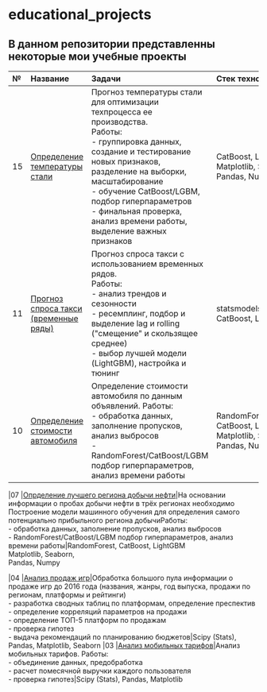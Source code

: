 # educational_projects

## В данном репозитории представленны некоторые мои учебные проекты

|№                           |Название                        |Задачи                          |Стек технологий     |
|:---------------------------|:---------------------------|:---------------------------|:---------------------------|
|15  |[Определение температуры стали](https://github.com/bogdan-p-s/educational_projects/tree/master/15_Определение%20температуры%20стали)|Прогноз температуры стали для оптимизации техпроцесса ее производства. <br>Работы: <br>- группировка данных, создание и тестирование новых признаков, разделение на выборки, масштабирование <br>- обучение CatBoost/LGBM, подбор гиперпараметров<br>- финальная проверка, анализ времени работы, выделение важных признаков|CatBoost, LightGBM<br> Matplotlib, Seaborn, <br> Pandas, Numpy|
|11  |[Прогноз спроса такси (временные ряды)](https://github.com/bogdan-p-s/educational_projects/tree/master/11_Прогноз%20спроса%20такси%20(ВРЕМЕННЫЕ%20РЯДЫ))|Прогноз спроса такси с использованием временных рядов. <br>Работы:<br>- анализ трендов и сезонности <br>- ресемплинг, подбор и выделение lag и rolling ("смещение" и скользящее среднее)<br>- выбор лучшей модели (LightGBM), настройка и тюнинг|statsmodels.tsa.seasonal <br>CatBoost, LightGBM
|10  |[Определение стоимости автомобиля](https://github.com/bogdan-p-s/educational_projects/tree/master/10_Стоимость%20АВТО)|Определение стоимости автомобиля по данным объявлений. Работы: <br>- обработка данных, заполнение пропусков, анализ выбросов <br>- RandomForest/CatBoost/LGBM подбор гиперпараметров, анализ времени работы|RandomForest, CatBoost, LightGBM<br> Matplotlib, Seaborn, <br> Pandas, Numpy

|07  |[Опрделение лучшего региона добычи нефти](https://github.com/bogdan-p-s/educational_projects/tree/master/07_Месторождения)|На основании информации о пробах добычи нефти в трёх регионах необходимо Построение модели машинного обучения для определения самого потенциально прибыльного региона добычиРаботы: <br>- обработка данных, заполнение пропусков, анализ выбросов <br>- RandomForest/CatBoost/LGBM подбор гиперпараметров, анализ времени работы|RandomForest, CatBoost, LightGBM<br> Matplotlib, Seaborn, <br> Pandas, Numpy

|04  |[Анализ продаж игр](https://github.com/bogdan-p-s/educational_projects/tree/master/04_Анализ%20продаж%20игр)|Обработка большого пула информации о продаже игр до 2016 года (названия, жанры, год выпуска, продажи по регионам, платформы и рейтинги) <br>- разработка сводных таблиц по платформам, определение преспектив <br>- определение корреляций параметров на продажи <br>- определение ТОП-5 платформ по продажам <br>- проверка гипотез <br>- выдача рекомендаций по планированию бюджетов|Scipy (Stats), Pandas, Matplotlib, Seaborn
|03  |[Анализ мобильных тарифов](https://github.com/bogdan-p-s/educational_projects/tree/master/03_Анализ%20тарифов%20сотовой%20связи)|Анализ мобильных тарифов. Работы:<br>- объединение данных, предобработка <br>- расчет помесячной выручки каждого пользователя <br>- проверка гипотез|Scipy (Stats), Pandas, Matplotlib

